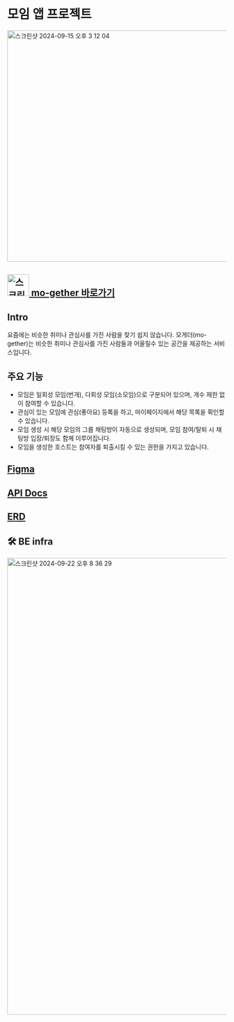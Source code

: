 <h1>모임 앱 프로젝트</h1>

<img width="530" alt="스크린샷 2024-09-15 오후 3 12 04" src="https://github.com/user-attachments/assets/eefd3cc3-2538-4fac-a838-46d76ce6fa84">

<h2><a href="https://mo-gether.site"><img width="50" height="50" alt="스크린샷 2024-09-15 오후 3 30 41" src="https://github.com/user-attachments/assets/678c7a8f-e811-45e4-b338-26cdac47b880"> mo-gether 바로가기</a></h2>

<h2>Intro</h2>
요즘에는 비슷한 취미나 관심사를 가진 사람을 찾기 쉽지 않습니다. 
모게더(mo-gether)는 비슷한 취미나 관심사를 가진 사람들과 어울릴수 있는 공간을 제공하는 서비스입니다.

<h2>주요 기능</h2>

- 모임은 일회성 모임(번개), 다회성 모임(소모임)으로 구분되어 있으며, 개수 제한 없이 참여할 수 있습니다.
- 관심이 있는 모임에 관심(좋아요) 등록을 하고, 마이페이지에서 해당 목록을 확인할 수 있습니다.
- 모임 생성 시 해당 모임의 그룹 채팅방이 자동으로 생성되며, 모임 참여/탈퇴 시 채팅방 입장/퇴장도 함께 이루어집니다.
- 모임을 생성한 호스트는 참여자를 퇴출시킬 수 있는 권한을 가지고 있습니다. 


<h2><a href="https://www.figma.com/design/MmmRYYwWchb3oZYJkQZ2Qb/somoim?node-id=0-1&t=4MEjRCOzUKCHpV8H-1">Figma</a></h2>

<h2><a href="https://api.mo-gether.site/swagger-ui/index.html">API Docs</a></h2>

<h2><a href="https://dbdiagram.io/d/moim-669612d48b4bb5230e70aa2f">ERD</a></h2>

<h2>🛠 BE infra</h2>
<img width="1047" alt="스크린샷 2024-09-22 오후 8 36 29" src="https://github.com/user-attachments/assets/fea67390-bf99-48f0-83ec-53551917ec8a">
